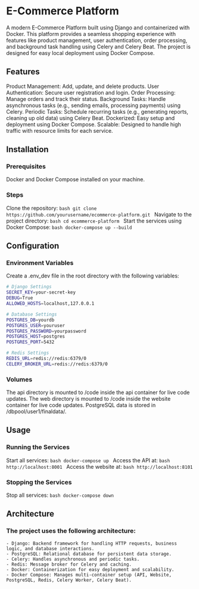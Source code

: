 # E-Commerce Platform

A modern E-Commerce Platform built using Django and containerized with Docker. This platform provides a seamless shopping experience with features like product management, user authentication, order processing, and background task handling using Celery and Celery Beat. The project is designed for easy local deployment using Docker Compose.

## Features
Product Management: Add, update, and delete products.
User Authentication: Secure user registration and login.
Order Processing: Manage orders and track their status.
Background Tasks: Handle asynchronous tasks (e.g., sending emails, processing payments) using Celery.
Periodic Tasks: Schedule recurring tasks (e.g., generating reports, cleaning up old data) using Celery Beat.
Dockerized: Easy setup and deployment using Docker Compose.
Scalable: Designed to handle high traffic with resource limits for each service.

## Installation
### Prerequisites
Docker and Docker Compose installed on your machine.

### Steps

Clone the repository:
    ```bash
    git clone https://github.com/yourusername/ecommerce-platform.git
    ```
Navigate to the project directory:
    ```bash
    cd ecommerce-platform
    ```
Start the services using Docker Compose:
    ```bash
    docker-compose up --build
    ```
    
## Configuration
### Environment Variables

Create a .env_dev file in the root directory with the following variables:
```bash
# Django Settings
SECRET_KEY=your-secret-key
DEBUG=True
ALLOWED_HOSTS=localhost,127.0.0.1

# Database Settings
POSTGRES_DB=yourdb
POSTGRES_USER=youruser
POSTGRES_PASSWORD=yourpassword
POSTGRES_HOST=postgres
POSTGRES_PORT=5432

# Redis Settings
REDIS_URL=redis://redis:6379/0
CELERY_BROKER_URL=redis://redis:6379/0
```
### Volumes
The api directory is mounted to /code inside the api container for live code updates.
The web directory is mounted to /code inside the website container for live code updates.
PostgreSQL data is stored in /dbpool/user1/finaldata/.

## Usage
### Running the Services
Start all services:
    ```bash
    docker-compose up
    ```
Access the API at:
    ```bash
    http://localhost:8001
    ```
Access the website at:
    ```bash
    http://localhost:8101
    ```
### Stopping the Services
Stop all services:
    ```bash
    docker-compose down
    ```

## Architecture

### The project uses the following architecture:
    - Django: Backend framework for handling HTTP requests, business logic, and database interactions.
    - PostgreSQL: Relational database for persistent data storage.
    - Celery: Handles asynchronous and periodic tasks.
    - Redis: Message broker for Celery and caching.
    - Docker: Containerization for easy deployment and scalability.
    - Docker Compose: Manages multi-container setup (API, Website, PostgreSQL, Redis, Celery Worker, Celery Beat).
